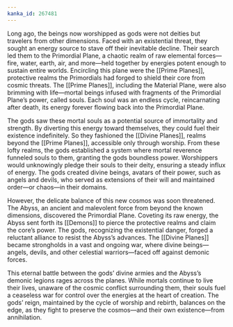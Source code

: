```yaml
---
kanka_id: 267481
---
```


Long ago, the beings now worshipped as gods were not deities but travelers from other dimensions. Faced with an existential threat, they sought an energy source to stave off their inevitable decline. Their search led them to the Primordial Plane, a chaotic realm of raw elemental forces—fire, water, earth, air, and more—held together by energies potent enough to sustain entire worlds. Encircling this plane were the [[Prime Planes]], protective realms the Primordials had forged to shield their core from cosmic threats. The [[Prime Planes]], including the Material Plane, were also brimming with life—mortal beings infused with fragments of the Primordial Plane’s power, called souls. Each soul was an endless cycle, reincarnating after death, its energy forever flowing back into the Primordial Plane.

The gods saw these mortal souls as a potential source of immortality and strength. By diverting this energy toward themselves, they could fuel their existence indefinitely. So they fashioned the [[Divine Planes]], realms beyond the [[Prime Planes]], accessible only through worship. From these lofty realms, the gods established a system where mortal reverence funneled souls to them, granting the gods boundless power. Worshippers would unknowingly pledge their souls to their deity, ensuring a steady influx of energy. The gods created divine beings, avatars of their power, such as angels and devils, who served as extensions of their will and maintained order—or chaos—in their domains.

However, the delicate balance of this new cosmos was soon threatened. The Abyss, an ancient and malevolent force from beyond the known dimensions, discovered the Primordial Plane. Coveting its raw energy, the Abyss sent forth its [[Demons]] to pierce the protective realms and claim the core’s power. The gods, recognizing the existential danger, forged a reluctant alliance to resist the Abyss’s advances. The [[Divine Planes]] became strongholds in a vast and ongoing war, where divine beings—angels, devils, and other celestial warriors—faced off against demonic forces.

This eternal battle between the gods’ divine armies and the Abyss’s demonic legions rages across the planes. While mortals continue to live their lives, unaware of the cosmic conflict surrounding them, their souls fuel a ceaseless war for control over the energies at the heart of creation. The gods’ reign, maintained by the cycle of worship and rebirth, balances on the edge, as they fight to preserve the cosmos—and their own existence—from annihilation.